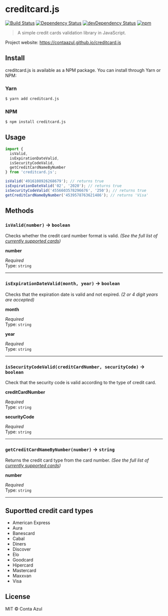 # creditcard.js

[![Build Status](https://github.com/ContaAzul/creditcard.js/workflows/Build%20Check/badge.svg)](https://github.com/ContaAzul/creditcard.js/actions?query=workflow%3A%22Build+Check%22)
[![Dependency Status](https://david-dm.org/ContaAzul/creditcard.js.svg)](https://david-dm.org/Semantic-Org/ContaAzul/creditcard.js)
[![devDependency Status](https://david-dm.org/ContaAzul/creditcard.js/dev-status.svg)](https://david-dm.org/ContaAzul/creditcard.js#info=devDependencies)
[![npm](https://img.shields.io/npm/v/creditcard.js.svg)](https://www.npmjs.com/package/creditcard.js)

> A simple credit cards validation library in JavaScript.

Project website: https://contaazul.github.io/creditcard.js

## Install

creditcard.js is available as a NPM package. You can install through Yarn or NPM:

### Yarn

```sh
$ yarn add creditcard.js
```

### NPM

```sh
$ npm install creditcard.js
```

## Usage

```javascript
import { 
  isValid, 
  isExpirationDateValid, 
  isSecurityCodeValid, 
  getCreditCardNameByNumber 
} from 'creditcard.js';

isValid('4916108926268679'); // returns true
isExpirationDateValid('02', '2020'); // returns true
isSecurityCodeValid('4556603578296676', '250'); // returns true
getCreditCardNameByNumber('4539578763621486'); // returns 'Visa'
```

## Methods

### `isValid(number)` -> `boolean`

Checks whether the credit card number format is valid. _(See the full list of [currently supported cards](#suportted-credit-card-types))_

**number**

_Required_\
Type: `string`

-----
### `isExpirationDateValid(month, year)` -> `boolean`

Checks that the expiration date is valid and not expired. _(2 or 4 digit years are accepted)_

**month**

_Required_\
Type: `string`

**year**

_Required_\
Type: `string`

-----

### `isSecurityCodeValid(creditCardNumber, securityCode)` -> `boolean`

Check that the security code is valid according to the type of credit card.

**creditCardNumber**

_Required_\
Type: `string`

**securityCode**

_Required_\
Type: `string`

-----

### `getCreditCardNameByNumber(number)` -> `string`

Returns the credit card type from the card number. _(See the full list of [currently supported cards](#suportted-credit-card-types))_

**number**

_Required_\
Type: `string`

-----

## Suportted credit card types

- American Express
- Aura
- Banescard
- Cabal
- Diners
- Discover
- Elo
- Goodcard
- Hipercard
- Mastercard
- Maxxvan
- Visa

## License

MIT © Conta Azul
